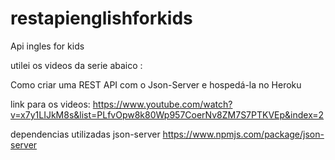 # restapienglishforkids
Api ingles for kids

utilei os videos da serie abaico :

Como criar uma REST API com o Json-Server e hospedá-la no Heroku

link para os videos:
https://www.youtube.com/watch?v=x7y1LIJkM8s&list=PLfvOpw8k80Wp957CoerNv8ZM7S7PTKVEp&index=2

dependencias utilizadas
 json-server 
 https://www.npmjs.com/package/json-server
